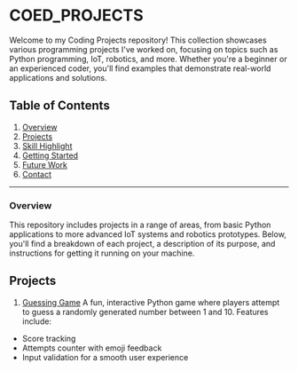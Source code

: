 # COED_PROJECTS
Welcome to my Coding Projects repository! This collection showcases various programming projects I've worked on, focusing on topics such as Python programming, IoT, robotics, and more. Whether you're a beginner or an experienced coder, you'll find examples that demonstrate real-world applications and solutions.

## Table of Contents
1. [Overview](#overview)
2. [Projects](#projects)
3. [Skill Highlight](#skill_highlight)
4. [Getting Started](#getting_started)
5. [Future Work](#future_work)
6. [Contact](#contact)
_________________________________________________________________________________________________________________________
### Overview
This repository includes projects in a range of areas, from basic Python applications to more advanced IoT systems and robotics prototypes. Below, you'll find a breakdown of each project, a description of its purpose, and instructions for getting it running on your machine.

## Projects
1. [Guessing Game]()
A fun, interactive Python game where players attempt to guess a randomly generated number between 1 and 10. Features include:
  - Score tracking
  - Attempts counter with emoji feedback
  - Input validation for a smooth user experience
